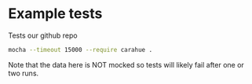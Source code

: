 # Example tests

Tests our github repo

```sh
mocha --timeout 15000 --require carahue .
```

Note that the data here is NOT mocked so tests will likely fail after one or two runs.
